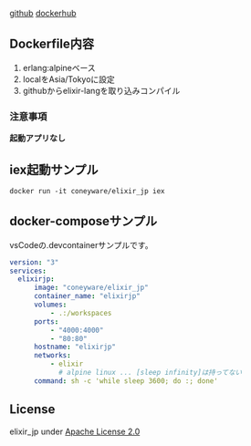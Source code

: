 [github](https://github.com/coneyware/dockerfiles/tree/master/elixir_jp)
[dockerhub](https://hub.docker.com/r/coneyware/elixir_jp)

## Dockerfile内容

1. erlang:alpineベース
1. localをAsia/Tokyoに設定
1. githubからelixir-langを取り込みコンパイル


### 注意事項

__起動アプリなし__

## iex起動サンプル

`docker run -it coneyware/elixir_jp iex`

## docker-composeサンプル

vsCodeの.devcontainerサンプルです。

``` yml
version: "3"
services:
  elixirjp:
      image: "coneyware/elixir_jp"
      container_name: "elixirjp"
      volumes:
          - .:/workspaces
      ports: 
          - "4000:4000"
          - "80:80"
      hostname: "elixirjp"
      networks:
          - elixir
            # alpine linux ... [sleep infinity]は持ってない
      command: sh -c 'while sleep 3600; do :; done'
```

## License

elixir_jp under [Apache License 2.0](http://www.apache.org/licenses/LICENSE-2.0)

